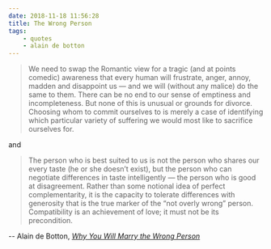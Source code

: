```yaml
---
date: 2018-11-18 11:56:28
title: The Wrong Person
tags:
    - quotes
    - alain de botton
---
```


> We need to swap the Romantic view for a tragic (and at points comedic) awareness that every human will frustrate, anger, annoy, madden and disappoint us — and we will (without any malice) do the same to them. There can be no end to our sense of emptiness and incompleteness. But none of this is unusual or grounds for divorce. Choosing whom to commit ourselves to is merely a case of identifying which particular variety of suffering we would most like to sacrifice ourselves for.

and

> The person who is best suited to us is not the person who shares our every taste (he or she doesn’t exist), but the person who can negotiate differences in taste intelligently — the person who is good at disagreement. Rather than some notional idea of perfect complementarity, it is the capacity to tolerate differences with generosity that is the true marker of the “not overly wrong” person. Compatibility is an achievement of love; it must not be its precondition.

-- Alain de Botton, [_Why You Will Marry the Wrong Person_](https://www.nytimes.com/2016/05/29/opinion/sunday/why-you-will-marry-the-wrong-person.html)
